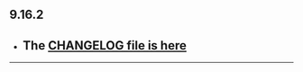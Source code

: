 ## 9.16.2

- ## The [CHANGELOG file is here](https://flutter-sound.canardoux.xyz/changelog.html)

-----------------------------------------------------------------------------------------------------------------------------------
